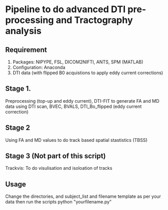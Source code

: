 # Pipeline to do advanced DTI pre-processing and Tractography analysis 

## Requirement 
  1. Packages: NIPYPE, FSL, DICOM2NIFTI, ANTS, SPM (MATLAB)
  2. Configuration: Anaconda
  3. DTI data (with flipped B0 acquistions to apply eddy current corrections)
  
  
  ## Stage 1. 
  
  Preprocessing (top-up and eddy current), DTI-FIT to generate FA and MD data using DTI scan, BVEC, BVALS, DTI_Bo_flipped (eddy     current correction) 
  
  ## Stage 2 
  
  Using FA and MD values to do track based spatial stastistics (TBSS)
  
  ## Stage 3 (Not part of this script)
  
  Trackvis: To do visulisation and isoloation of tracks
 
## Usage
Change the directories, and subject_list and filename template as per your data 
then run the scripts python "yourfilename.py"
